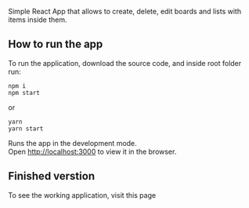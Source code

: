 Simple React App that allows to create, delete, edit boards and lists with items inside them.

## How to run the app

To run the application, download the source code, and inside root folder run:
```
npm i
npm start
```
or
```
yarn
yarn start
```

Runs the app in the development mode.<br />
Open [http://localhost:3000](http://localhost:3000) to view it in the browser.

## Finished verstion

To see the working application, visit this page
